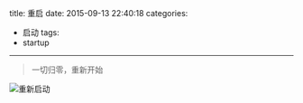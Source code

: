 title: 重启
date: 2015-09-13 22:40:18
categories: 
  - 启动
tags: 
  - startup
---
> 一切归零，重新开始  

![重新启动][restart_image_link]

[restart_image_link]:https://s-media-cache-ak0.pinimg.com/736x/3d/99/b9/3d99b9df5cf6187cc4cc7e6f8d6aaa73.jpg

